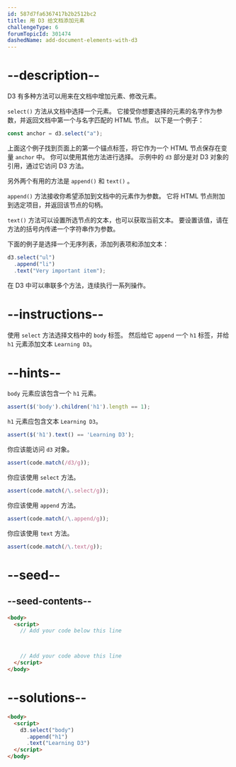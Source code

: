 ```yaml
---
id: 587d7fa6367417b2b2512bc2
title: 用 D3 给文档添加元素
challengeType: 6
forumTopicId: 301474
dashedName: add-document-elements-with-d3
---
```


# --description--

D3 有多种方法可以用来在文档中增加元素、修改元素。

`select()` 方法从文档中选择一个元素。 它接受你想要选择的元素的名字作为参数，并返回文档中第一个与名字匹配的 HTML 节点。 以下是一个例子：

```js
const anchor = d3.select("a");
```

上面这个例子找到页面上的第一个锚点标签，将它作为一个 HTML 节点保存在变量 `anchor` 中。 你可以使用其他方法进行选择。 示例中的 `d3` 部分是对 D3 对象的引用，通过它访问 D3 方法。

另外两个有用的方法是 `append()` 和 `text()` 。

`append()` 方法接收你希望添加到文档中的元素作为参数。 它将 HTML 节点附加到选定项目，并返回该节点的句柄。

`text()` 方法可以设置所选节点的文本，也可以获取当前文本。 要设置该值，请在方法的括号内传递一个字符串作为参数。

下面的例子是选择一个无序列表，添加列表项和添加文本：

```js
d3.select("ul")
  .append("li")
  .text("Very important item");
```

在 D3 中可以串联多个方法，连续执行一系列操作。

# --instructions--

使用 `select` 方法选择文档中的 `body` 标签。 然后给它 `append` 一个 `h1` 标签，并给 `h1` 元素添加文本 `Learning D3`。

# --hints--

`body` 元素应该包含一个 `h1` 元素。

```js
assert($('body').children('h1').length == 1);
```

`h1` 元素应包含文本 `Learning D3`。

```js
assert($('h1').text() == 'Learning D3');
```

你应该能访问 `d3` 对象。

```js
assert(code.match(/d3/g));
```

你应该使用 `select` 方法。

```js
assert(code.match(/\.select/g));
```

你应该使用 `append` 方法。

```js
assert(code.match(/\.append/g));
```

你应该使用 `text` 方法。

```js
assert(code.match(/\.text/g));
```

# --seed--

## --seed-contents--

```html
<body>
  <script>
    // Add your code below this line



    // Add your code above this line
  </script>
</body>
```

# --solutions--

```html
<body>
  <script>
    d3.select("body")
      .append("h1")
      .text("Learning D3")
  </script>
</body>
```
